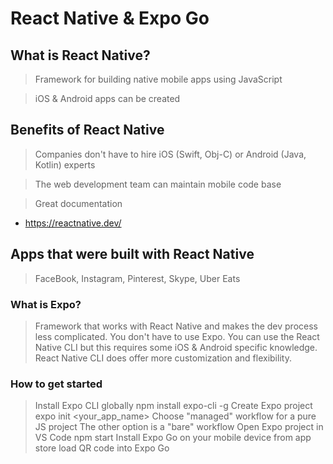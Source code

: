# React Native & Expo Go

## What is React Native?
> Framework for building native mobile apps using JavaScript

> iOS & Android apps can be created

## Benefits of React Native
> Companies don't have to hire iOS (Swift, Obj-C) or Android (Java, Kotlin) experts

> The web development team can maintain mobile code base

> Great documentation
 - https://reactnative.dev/

## Apps that were built with React Native
> FaceBook, Instagram, Pinterest, Skype, Uber Eats

### What is Expo?
> Framework that works with React Native and makes the dev process less complicated.
> You don't have to use Expo. You can use the React Native CLI but this requires some iOS & Android specific knowledge.
> React Native CLI does offer more customization and flexibility.

### How to get started
> Install Expo CLI globally
  > npm install expo-cli -g
> Create Expo project
  > expo init <your_app_name>
  > Choose "managed" workflow for a pure JS project
  > The other option is a "bare" workflow
> Open Expo project in VS Code
  > npm start
> Install Expo Go on your mobile device from app store
  > load QR code into Expo Go
